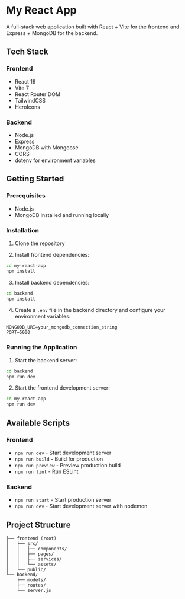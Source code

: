 # My React App

A full-stack web application built with React + Vite for the frontend and Express + MongoDB for the backend.

## Tech Stack

### Frontend
- React 19
- Vite 7
- React Router DOM
- TailwindCSS
- HeroIcons

### Backend
- Node.js
- Express
- MongoDB with Mongoose
- CORS
- dotenv for environment variables

## Getting Started

### Prerequisites
- Node.js
- MongoDB installed and running locally

### Installation

1. Clone the repository

2. Install frontend dependencies:
```bash
cd my-react-app
npm install
```

3. Install backend dependencies:
```bash
cd backend
npm install
```

4. Create a `.env` file in the backend directory and configure your environment variables:
```env
MONGODB_URI=your_mongodb_connection_string
PORT=5000
```

### Running the Application

1. Start the backend server:
```bash
cd backend
npm run dev
```

2. Start the frontend development server:
```bash
cd my-react-app
npm run dev
```

## Available Scripts

### Frontend
- `npm run dev` - Start development server
- `npm run build` - Build for production
- `npm run preview` - Preview production build
- `npm run lint` - Run ESLint

### Backend
- `npm run start` - Start production server
- `npm run dev` - Start development server with nodemon

## Project Structure
```
├── frontend (root)
│   ├── src/
│   │   ├── components/
│   │   ├── pages/
│   │   ├── services/
│   │   └── assets/
│   └── public/
└── backend/
    ├── models/
    ├── routes/
    └── server.js
```
